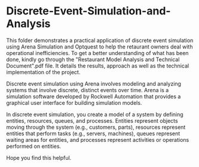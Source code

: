# Discrete-Event-Simulation-and-Analysis

This folder demonstrates a practical application of discrete event simulation using Arena Simulation and Optquest to help the retaurant owners deal with operational inefficiencies.
To get a better understanding of what has been done, kindly go through the "Restaurant Model Analysis and Technical Document".pdf file. It details the results, approach as well as the technical implementation of the project.

Discrete event simulation using Arena involves modeling and analyzing systems that involve discrete, distinct events over time. Arena is a simulation software developed by Rockwell Automation that provides a graphical user interface for building simulation models.

In discrete event simulation, you create a model of a system by defining entities, resources, queues, and processes. Entities represent objects moving through the system (e.g., customers, parts), resources represent entities that perform tasks (e.g., servers, machines), queues represent waiting areas for entities, and processes represent activities or operations performed on entities.


Hope you find this helpful.
